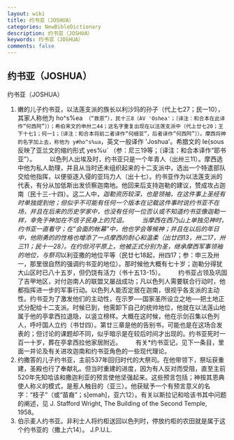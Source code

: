 ```yaml
---
layout: wiki
title: 约书亚（JOSHUA）
categories: NewBibleDictionary
description: 约书亚（JOSHUA）
keywords: 约书亚（JOSHUA）
comments: false
---
```


## 约书亚（JOSHUA）



约书亚（JOSHUA）
1. 嫩的儿子约书亚，以法莲支派的族长以利沙玛的孙子（代上七27；民一10），其家人称他为 ho^s%ea` （“救恩”），民十三8（AV 'Oshea'；〔译注：和合本在此译作“何西阿”〕）；希伯来文的申卅二44；这名字重复出现在以法莲支派中（代上廿七20；王下十七1；何一1；〔译注：和合本将前二者译作“何细亚”，后者译作“何西阿”〕）。摩西将神的名字加上去，称他为 y#ho^s%ua`，英文一般译作 'Joshua'。希腊文的 Ie{sous 反映了亚兰文的缩约形式 yes%u` （参：尼三19等；〔译注：和合本译作“耶书亚”）。
　　以色列人出埃及时，约书亚只是一个年青人（出卅三11）。摩西选中他为私人助理，并且从当时还未组织起来的十二支派中，选出一个特遣部队交给他指挥，以便驱逐入侵的亚玛力人（出十七）。约书亚作为以法莲支派的代表，有分从加低斯出发侦察迦南地。他回来后支持迦勒的建议，赞成攻占迦南（民十三-十四）。这二人中，*迦勒资历较深，也是领袖，在这件事上圣经有时单独提到他；但似乎不可能有任何一个版本在记载这件事时说约书亚不在场，并且在后来的历史学家中，也没有任何一位否认或不知道约书亚像迦勒一样，幸免于神加在不信子民身上的咒诅。
　　当摩西在西乃山上单独见神时，约书亚一直看守；在“会面的帐幕”中，他也学会等候神；并且在以后的年日中，他刚勇的的性格也增添了一点摩西的耐心和温柔（出廿四13，卅二17，卅三11；民十一28）。在约但河平原上，他被正式分别为圣，继承摩西军事领袖的地位，与祭司*以利亚撒的地位平等（民廿七18起，卅四17；参：申三及卅一，那里很自然的强调约书亚的地位）。那时候他大概有七十岁；迦勒分得犹大山区时已八十五岁，但仍饶有活力（书十五13-15）。
　　约书亚占领及巩固了吉甲地区，对付迦南人的联盟又屡战成功；凡以色列人需要联合行动时，他都指挥进一步的军事行动。以色列人能否定居在迦南，很视乎各支派的主动性。约书亚为了激发他们的主动性，在示罗──国家圣所设立之地──把土地正式分配给十二支派。时候已到，他需卸下自己的统帅地位，他就在以法莲山地属于他的亭拿西拉退隐，以竖立榜样。大概在这时候，他在示剑召集以色列人，呼吁国人立约（书廿四）。第廿三章是他的告别书，可能也是在这场合发表的；但讨论的课题却不同，似乎暗示是在较后时间才出现的。约书亚死时一百一十岁，葬在亭拿西拉他家居附近。
　　有关*约书亚记，见下一条目，里面一并论及有关进攻迦南和约书亚角色的一些现代理论。
2. 约撒答的儿子约书亚，主前537年回归时代的大祭司。在他带领下，祭坛获重建，圣殿也行了奉献礼。但当时重建的进度，因为有人反对而受阻，直至主前520年先知哈该和撒迦利亚的预言使他坚强起来。这些预言包括；神按其恩典使人称义的模式，是惹人触目的（亚三）。他获赋予一个有预言意义的名字：“枝子”（或“苗裔”；s]emah]，亚六12）。有关以斯拉记和哈该书其中问题的阐述，见 J. Stafford Wright, The Building of the Second Temple, 1958。
3. 伯示麦人约书亚。非利士人将约柜送回以色列时，停放约柜的农田就是属于这个约书亚的（撒上六14）。
J.P.U.L.




